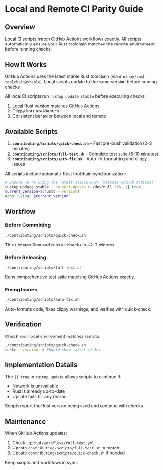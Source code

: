 # Local and Remote CI Parity Guide

## Overview

Local CI scripts match GitHub Actions workflows exactly. All scripts automatically ensure your Rust toolchain matches the remote environment before running checks.

## How It Works

GitHub Actions uses the latest stable Rust toolchain (via `dtolnay/rust-toolchain@stable`). Local scripts update to the same version before running checks.

All local CI scripts run `rustup update stable` before executing checks:

1. Local Rust version matches GitHub Actions
2. Clippy lints are identical
3. Consistent behavior between local and remote

## Available Scripts

1. **`contributing/scripts/quick-check.sh`** - Fast pre-push validation (2-3 minutes)
2. **`contributing/scripts/full-test.sh`** - Complete test suite (5-10 minutes)
3. **`contributing/scripts/auto-fix.sh`** - Auto-fix formatting and clippy issues

All scripts include automatic Rust toolchain synchronization:

```bash
# Ensure we're using the latest stable Rust (matches GitHub Actions)
rustup update stable --no-self-update > /dev/null 2>&1 || true
current_version=$(rustc --version)
echo "Using: $current_version"
```

## Workflow

### Before Committing

```bash
./contributing/scripts/quick-check.sh
```

This updates Rust and runs all checks in ~2-3 minutes.

### Before Releasing

```bash
./contributing/scripts/full-test.sh
```

Runs comprehensive test suite matching GitHub Actions exactly.

### Fixing Issues

```bash
./contributing/scripts/auto-fix.sh
```

Auto-formats code, fixes clippy warnings, and verifies with quick-check.

## Verification

Check your local environment matches remote:

```bash
./contributing/scripts/quick-check.sh
rustc --version  # Should show latest stable
```

## Implementation Details

The `|| true` in `rustup update` allows scripts to continue if:
- Network is unavailable
- Rust is already up-to-date
- Update fails for any reason

Scripts report the Rust version being used and continue with checks.

## Maintenance

When GitHub Actions updates:
1. Check `.github/workflows/full-test.yml`
2. Update `contributing/scripts/full-test.sh` to match
3. Update `contributing/scripts/quick-check.sh` if needed

Keep scripts and workflows in sync.
